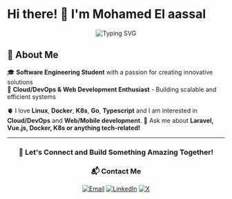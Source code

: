 # Hi there! 👋 I'm Mohamed El aassal

<div align="center">

![Typing SVG](https://readme-typing-svg.herokuapp.com?font=Fira+Code&pause=1000&color=2196F3&center=true&vCenter=true&width=435&lines=Full+Stack+Developer;Software+Engineering+Student;Cloud/DevOps+Enthusiast;Lifelong+Learner)

</div>

## 🚀 About Me

🎓 **Software Engineering Student** with a passion for creating innovative solutions  
🔧 **Cloud/DevOps & Web Development Enthusiast** - Building scalable and efficient systems

 🫀 I love **Linux**, **Docker**, **K8s**, **Go**, **Typescript** and I am interested in **Cloud/DevOps** and **Web/Mobile development**.
 💬 Ask me about **Laravel, Vue.js, Docker, K8s or anything tech-related!**

---
<div align="center">

### 🤝 Let's Connect and Build Something Amazing Together!

### 📬 Contact Me

[![Email](https://img.shields.io/badge/Email-D14836?style=for-the-badge&logo=gmail&logoColor=white)](mailto:mohamedelaassal42@gmail.com)
[![LinkedIn](https://img.shields.io/badge/LinkedIn-0077B5?style=for-the-badge&logo=linkedin&logoColor=white)](https://www.linkedin.com/in/mohamed-el-aassal-910486267/)
[![X](https://img.shields.io/badge/-000000?style=for-the-badge&logo=x&logoColor=white)](https://x.com/Lzz_gottalent)



</div>

